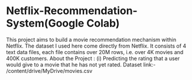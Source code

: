 # Netflix-Recommendation-System(Google Colab)
This project aims to build a movie recommendation mechanism within Netflix. The dataset I used here come directly from Netflix. It consists of 4 text data files, each file contains over 20M rows, i.e. over 4K movies and 400K customers.  About the Project : (i) Predicting the rating that a user would give to a movie that he has not yet rated.  Dataset link:- /content/drive/MyDrive/movies.csv
